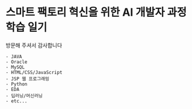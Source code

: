 # 스마트 팩토리 혁신을 위한 AI 개발자 과정 학습 일기

방문해 주셔서 감사합니다

	- JAVA
	- Oracle
	- MySQL
	- HTML/CSS/JavaScript
	- JSP 웹 프로그래밍
	- Python
	- EDA
	- 딥러닝/머신러닝
	- etc...